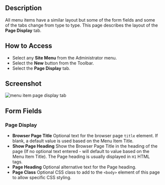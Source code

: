 <!-- Filename: Help6.x:Menu_Item_Page_Display / Display title: Menu Item Page Display -->

## Description

All menu items have a similar layout but some of the form fields and
some of the tabs change from type to type. This page describes the
layout of the **Page Display** tab. 

## How to Access

* Select any **Site Menu** from the Administrator menu.
* Select the **New** button from the Toolbar.
* Select the **Page Display** tab.

## Screenshot

![menu item page display tab](../../../en/images/menu-items-common/menu-item-page-display.png)

## Form Fields

### Page Display

- **Browser Page Title** Optional text for the browser page `title` element.
  If blank, a default value is used based on the Menu Item Title.
- **Show Page Heading** Show the Browser Page Title in the heading of
  the page (If no optional text entered - will default to value based on
  the Menu Item Title). The Page heading is usually displayed in `H1` HTML tags.
- **Page Heading** Optional alternative text for the Page heading.
- **Page Class** Optional CSS class to add to the `<body>` element of this page
  to allow specific CSS styling.
